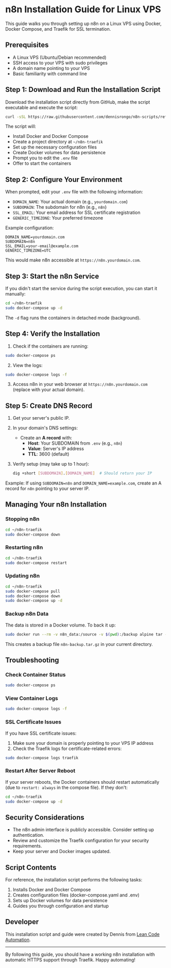 # n8n Installation Guide for Linux VPS

This guide walks you through setting up n8n on a Linux VPS using Docker, Docker Compose, and Traefik for SSL termination.

## Prerequisites

- A Linux VPS (Ubuntu/Debian recommended)
- SSH access to your VPS with sudo privileges
- A domain name pointing to your VPS
- Basic familiarity with command line

## Step 1: Download and Run the Installation Script

Download the installation script directly from GitHub, make the script executable and execute the script:

```bash
curl -sSL https://raw.githubusercontent.com/dennisrongo/n8n-scripts/refs/heads/master/n8n-install.sh -o n8n-install.sh && chmod +x n8n-install.sh && ./n8n-install.sh
```

The script will:
- Install Docker and Docker Compose
- Create a project directory at `~/n8n-traefik`
- Set up the necessary configuration files
- Create Docker volumes for data persistence
- Prompt you to edit the `.env` file
- Offer to start the containers

## Step 2: Configure Your Environment

When prompted, edit your `.env` file with the following information:

- `DOMAIN_NAME`: Your actual domain (e.g., `yourdomain.com`)
- `SUBDOMAIN`: The subdomain for n8n (e.g., `n8n`)
- `SSL_EMAIL`: Your email address for SSL certificate registration
- `GENERIC_TIMEZONE`: Your preferred timezone

Example configuration:

```
DOMAIN_NAME=yourdomain.com
SUBDOMAIN=n8n
SSL_EMAIL=your-email@example.com
GENERIC_TIMEZONE=UTC
```

This would make n8n accessible at `https://n8n.yourdomain.com`.

## Step 3: Start the n8n Service

If you didn't start the service during the script execution, you can start it manually:

```bash
cd ~/n8n-traefik
sudo docker-compose up -d
```

The `-d` flag runs the containers in detached mode (background).

## Step 4: Verify the Installation

1. Check if the containers are running:

```bash
sudo docker-compose ps
```

2. View the logs:

```bash
sudo docker-compose logs -f
```

3. Access n8n in your web browser at `https://n8n.yourdomain.com` (replace with your actual domain).

## Step 5: Create DNS Record

1. Get your server's public IP.

2. In your domain's DNS settings:
   - Create an **A record** with:
     - **Host**: Your SUBDOMAIN from `.env` (e.g., `n8n`)
     - **Value**: Server's IP address
     - **TTL**: 3600 (default)

3. Verify setup (may take up to 1 hour):
   ```bash
   dig +short [SUBDOMAIN].[DOMAIN_NAME]  # Should return your IP
   ```

Example: If using `SUBDOMAIN=n8n` and `DOMAIN_NAME=example.com`, create an A record for `n8n` pointing to your server IP.

## Managing Your n8n Installation

### Stopping n8n

```bash
cd ~/n8n-traefik
sudo docker-compose down
```

### Restarting n8n

```bash
cd ~/n8n-traefik
sudo docker-compose restart
```

### Updating n8n

```bash
cd ~/n8n-traefik
sudo docker-compose pull
sudo docker-compose down
sudo docker-compose up -d
```

### Backup n8n Data

The data is stored in a Docker volume. To back it up:

```bash
sudo docker run --rm -v n8n_data:/source -v $(pwd):/backup alpine tar -czf /backup/n8n-backup.tar.gz -C /source .
```

This creates a backup file `n8n-backup.tar.gz` in your current directory.

## Troubleshooting

### Check Container Status

```bash
sudo docker-compose ps
```

### View Container Logs

```bash
sudo docker-compose logs -f
```

### SSL Certificate Issues

If you have SSL certificate issues:

1. Make sure your domain is properly pointing to your VPS IP address
2. Check the Traefik logs for certificate-related errors:

```bash
sudo docker-compose logs traefik
```

### Restart After Server Reboot

If your server reboots, the Docker containers should restart automatically (due to `restart: always` in the compose file). If they don't:

```bash
cd ~/n8n-traefik
sudo docker-compose up -d
```

## Security Considerations

- The n8n admin interface is publicly accessible. Consider setting up authentication.
- Review and customize the Traefik configuration for your security requirements.
- Keep your server and Docker images updated.

## Script Contents

For reference, the installation script performs the following tasks:

1. Installs Docker and Docker Compose
2. Creates configuration files (docker-compose.yaml and .env)
3. Sets up Docker volumes for data persistence
4. Guides you through configuration and startup

## Developer

This installation script and guide were created by Dennis from [Lean Code Automation](https://leancodeautomation.com/).

---

By following this guide, you should have a working n8n installation with automatic HTTPS support through Traefik. Happy automating!
